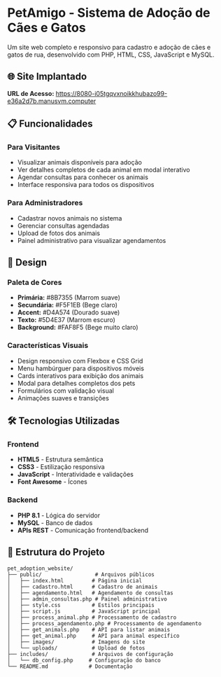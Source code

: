 # PetAmigo - Sistema de Adoção de Cães e Gatos

Um site web completo e responsivo para cadastro e adoção de cães e gatos de rua, desenvolvido com PHP, HTML, CSS, JavaScript e MySQL.

## 🌐 Site Implantado

**URL de Acesso:** https://8080-i05tgqvxnoikkhubazo99-e36a2d7b.manusvm.computer

## 📋 Funcionalidades

### Para Visitantes
- Visualizar animais disponíveis para adoção
- Ver detalhes completos de cada animal em modal interativo
- Agendar consultas para conhecer os animais
- Interface responsiva para todos os dispositivos

### Para Administradores
- Cadastrar novos animais no sistema
- Gerenciar consultas agendadas
- Upload de fotos dos animais
- Painel administrativo para visualizar agendamentos

## 🎨 Design

### Paleta de Cores
- **Primária:** #8B7355 (Marrom suave)
- **Secundária:** #F5F1EB (Bege claro)
- **Accent:** #D4A574 (Dourado suave)
- **Texto:** #5D4E37 (Marrom escuro)
- **Background:** #FAF8F5 (Bege muito claro)

### Características Visuais
- Design responsivo com Flexbox e CSS Grid
- Menu hambúrguer para dispositivos móveis
- Cards interativos para exibição dos animais
- Modal para detalhes completos dos pets
- Formulários com validação visual
- Animações suaves e transições

## 🛠️ Tecnologias Utilizadas

### Frontend
- **HTML5** - Estrutura semântica
- **CSS3** - Estilização responsiva
- **JavaScript** - Interatividade e validações
- **Font Awesome** - Ícones

### Backend
- **PHP 8.1** - Lógica do servidor
- **MySQL** - Banco de dados
- **APIs REST** - Comunicação frontend/backend

## 📁 Estrutura do Projeto

```
pet_adoption_website/
├── public/                 # Arquivos públicos
│   ├── index.html         # Página inicial
│   ├── cadastro.html      # Cadastro de animais
│   ├── agendamento.html   # Agendamento de consultas
│   ├── admin_consultas.php # Painel administrativo
│   ├── style.css          # Estilos principais
│   ├── script.js          # JavaScript principal
│   ├── process_animal.php # Processamento de cadastro
│   ├── process_agendamento.php # Processamento de agendamento
│   ├── get_animals.php    # API para listar animais
│   ├── get_animal.php     # API para animal específico
│   ├── images/            # Imagens do site
│   └── uploads/           # Upload de fotos
├── includes/              # Arquivos de configuração
│   └── db_config.php     # Configuração do banco
└── README.md             # Documentação
```


